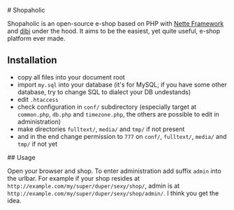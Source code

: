 # Shopaholic

Shopaholic is an open-source e-shop based on PHP with [Nette Framework](http://nettephp.com/) and [dibi](http://dibiphp.com/ "tiny'n'smart database layer") under the hood. It aims to be the easiest, yet quite useful, e-shop platform ever made.

## Installation

- copy all files into your document root
- import `my.sql` into your database (it's for MySQL; if you have some other database, try to change SQL to dialect your DB undestands)
- edit `.htaccess`
- check configuration in `conf/` subdirectory (especially target at `common.php`, `db.php` and `timezone.php`, the others are possible to edit in administration)
- make directories `fulltext/`, `media/` and `tmp/` if not present
- and in the end change permission to `777` on `conf/`, `fulltext/`, `media/` and `tmp/` if not yet

## Usage

Open your browser and shop. To enter administration add suffix `admin` into the urlbar. For example if your shop resides at `http://example.com/my/super/duper/sexy/shop/`, admin is at `http://example.com/my/super/duper/sexy/shop/admin/`. I think you get the idea.
